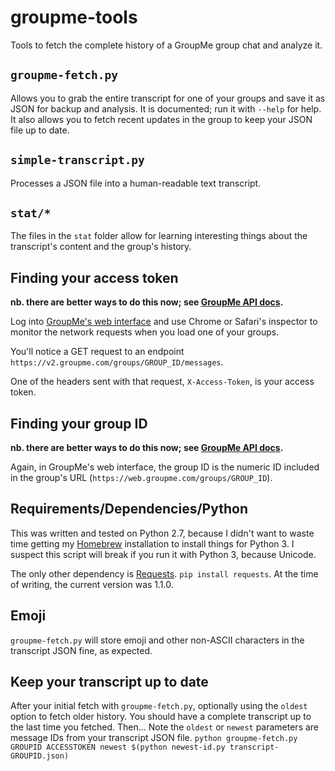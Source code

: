 # groupme-tools

Tools to fetch the complete history of a GroupMe group chat and analyze it.

## `groupme-fetch.py` 
Allows you to grab the entire transcript for one of your groups and save it as JSON for backup and analysis. It is documented; run it with `--help` for help. It also allows you to fetch recent updates in the group to keep your JSON file up to date.

## `simple-transcript.py` 
Processes a JSON file into a human-readable text transcript.

## `stat/*`
The files in the `stat` folder allow for learning interesting things about the transcript's content and the group's history.

## Finding your access token

**nb. there are better ways to do this now; see [GroupMe API docs](https://dev.groupme.com/docs/v3).**

Log into [GroupMe's web interface](https://web.groupme.com/groups) and use Chrome or Safari's inspector to monitor the network requests when you load one of your groups.

You'll notice a GET request to an endpoint `https://v2.groupme.com/groups/GROUP_ID/messages`.

One of the headers sent with that request, `X-Access-Token`, is your access token.

## Finding your group ID

**nb. there are better ways to do this now; see [GroupMe API docs](https://dev.groupme.com/docs/v3).**

Again, in GroupMe's web interface, the group ID is the numeric ID included in the group's URL (`https://web.groupme.com/groups/GROUP_ID`).

## Requirements/Dependencies/Python

This was written and tested on Python 2.7, because I didn't want to waste time getting my [Homebrew](https://github.com/mxcl/homebrew/wiki/Homebrew-and-Python) installation to install things for Python 3. I suspect this script will break if you run it with Python 3, because Unicode.

The only other dependency is [Requests](http://docs.python-requests.org/en/latest/). `pip install requests`. At the time of writing, the current version was 1.1.0.

## Emoji

`groupme-fetch.py` will store emoji and other non-ASCII characters in the transcript JSON fine, as expected.


## Keep your transcript up to date
After your initial fetch with `groupme-fetch.py`, optionally using the `oldest` option to fetch older history. You should have a complete transcript up to the last time you fetched. Then...
Note the `oldest` or `newest` parameters are message IDs from your transcript JSON file.
`python groupme-fetch.py GROUPID ACCESSTOKEN newest $(python newest-id.py transcript-GROUPID.json)`
